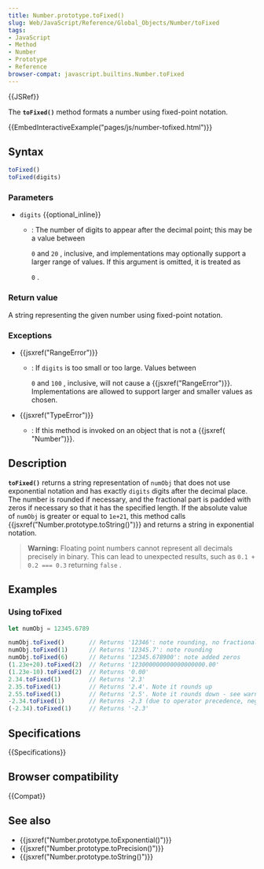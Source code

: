 ```yaml
---
title: Number.prototype.toFixed()
slug: Web/JavaScript/Reference/Global_Objects/Number/toFixed
tags:
- JavaScript
- Method
- Number
- Prototype
- Reference
browser-compat: javascript.builtins.Number.toFixed
---
```

{{JSRef}}

The **`toFixed()`** method formats a number using fixed-point notation.

{{EmbedInteractiveExample("pages/js/number-tofixed.html")}}

## Syntax

```js
toFixed()
toFixed(digits)
```

### Parameters

- `digits` {{optional_inline}}

  - : The number of digits to appear after the decimal point; this may be a
    value between

    `0` and `20` , inclusive, and implementations may optionally support a
    larger range of values. If this argument is omitted, it is treated as

    `0` .

### Return value

A string representing the given number using fixed-point notation.

### Exceptions

- {{jsxref("RangeError")}}

  - : If `digits` is too small or too large. Values between

    `0` and `100` , inclusive, will not cause a
    {{jsxref("RangeError")}}. Implementations are allowed to support
    larger and smaller values as chosen.

- {{jsxref("TypeError")}}
  - : If this method is invoked on an object that is not a
    {{jsxref( "Number")}}.

## Description

**`toFixed()`** returns a string representation of `numObj` that does not use
exponential notation and has exactly `digits` digits after the decimal place.
The number is rounded if necessary, and the fractional part is padded with zeros
if necessary so that it has the specified length. If the absolute value of
`numObj` is greater or equal to `1e+21`, this method calls
{{jsxref("Number.prototype.toString()")}} and returns a string in
exponential notation.

> **Warning:** Floating point numbers cannot represent all decimals precisely in
> binary. This can lead to unexpected results, such as `0.1 + 0.2 === 0.3`
> returning `false` .

## Examples

### Using toFixed

```js
let numObj = 12345.6789

numObj.toFixed()       // Returns '12346': note rounding, no fractional part
numObj.toFixed(1)      // Returns '12345.7': note rounding
numObj.toFixed(6)      // Returns '12345.678900': note added zeros
(1.23e+20).toFixed(2)  // Returns '123000000000000000000.00'
(1.23e-10).toFixed(2)  // Returns '0.00'
2.34.toFixed(1)        // Returns '2.3'
2.35.toFixed(1)        // Returns '2.4'. Note it rounds up
2.55.toFixed(1)        // Returns '2.5'. Note it rounds down - see warning above
-2.34.toFixed(1)       // Returns -2.3 (due to operator precedence, negative number literals don't return a string...)
(-2.34).toFixed(1)     // Returns '-2.3'
```

## Specifications

{{Specifications}}

## Browser compatibility

{{Compat}}

## See also

- {{jsxref("Number.prototype.toExponential()")}}
- {{jsxref("Number.prototype.toPrecision()")}}
- {{jsxref("Number.prototype.toString()")}}
